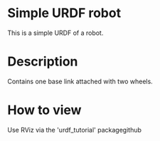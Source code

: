 # Simple URDF robot
This is a simple URDF of a robot.

# Description
Contains one base link attached with two wheels.

# How to view
Use RViz via the 'urdf_tutorial' packagegithub
